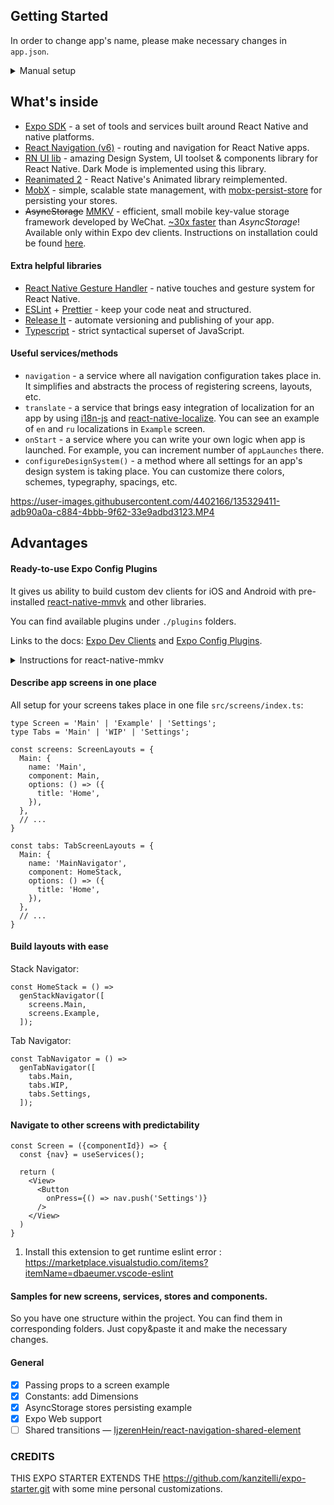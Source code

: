 ## Getting Started

In order to change app's name, please make necessary changes in `app.json`.

<details>
<summary>Manual setup</summary>

1. Clone the repo

```bash
> git clone App && cd App
```

3. Install packages

```bash
> yarn
```

4. Run it!

```bash
> yarn start
```

5. if you want to change the repo then run this command for pre-commit hooks

```bash
> npx husky install
```

</details>

## What's inside

- [Expo SDK](https://github.com/expo/expo) - a set of tools and services built around React Native and native platforms.
- [React Navigation (v6)](https://github.com/react-navigation/react-navigation) - routing and navigation for React Native apps.
- [RN UI lib](https://github.com/wix/react-native-ui-lib) - amazing Design System, UI toolset & components library for React Native. Dark Mode is implemented using this library.
- [Reanimated 2](https://github.com/software-mansion/react-native-reanimated) - React Native's Animated library reimplemented.
- [MobX](https://github.com/mobxjs/mobx) - simple, scalable state management, with [mobx-persist-store](https://github.com/quarrant/mobx-persist-store) for persisting your stores.
- ~~AsyncStorage~~ [MMKV](https://github.com/mrousavy/react-native-mmkv) - efficient, small mobile key-value storage framework developed by WeChat. [~30x faster](https://github.com/mrousavy/react-native-mmkv#benchmark) than _AsyncStorage_! Available only within Expo dev clients. Instructions on installation could be found [here](#ready-to-use-expo-config-plugins).

#### Extra helpful libraries

- [React Native Gesture Handler](https://github.com/kmagiera/react-native-gesture-handler) - native touches and gesture system for React Native.
- [ESLint](https://github.com/eslint/eslint) + [Prettier](https://github.com/prettier/prettier) - keep your code neat and structured.
- [Release It](https://github.com/release-it/release-it) - automate versioning and publishing of your app.
- [Typescript](https://www.typescriptlang.org/) - strict syntactical superset of JavaScript.

#### Useful services/methods

- `navigation` - a service where all navigation configuration takes place in. It simplifies and abstracts the process of registering screens, layouts, etc.
- `translate` - a service that brings easy integration of localization for an app by using [i18n-js](https://github.com/fnando/i18n-js) and [react-native-localize](https://github.com/zoontek/react-native-localize). You can see an example of `en` and `ru` localizations in `Example` screen.
- `onStart` - a service where you can write your own logic when app is launched. For example, you can increment number of `appLaunches` there.
- `configureDesignSystem()` - a method where all settings for an app's design system is taking place. You can customize there colors, schemes, typegraphy, spacings, etc.

https://user-images.githubusercontent.com/4402166/135329411-adb90a0a-c884-4bbb-9f62-33e9adbd3123.MP4

## Advantages

#### Ready-to-use Expo Config Plugins

It gives us ability to build custom dev clients for iOS and Android with pre-installed [react-native-mmvk](https://github.com/mrousavy/react-native-mmkv) and other libraries.

You can find available plugins under `./plugins` folders.

Links to the docs: [Expo Dev Clients](https://docs.expo.dev/clients/getting-started/) and [Expo Config Plugins](https://docs.expo.dev/guides/config-plugins).

<details>
<summary>Instructions for react-native-mmkv</summary>

1. Install [react-native-mmkv](https://github.com/mrousavy/react-native-mmkv) (compatible version - 1.3.2):

```bash
> yarn add react-native-mmkv@1.3.2
```

2. Open `app.json` and add the following:

```
{
  "expo": {
    ...
    "plugins": ["./plugins/withMMKV"],
    ...
  }
}
```

3. Start Expo dev server with for dev client

```bash
> expo start --dev-client
```

4. Run on a simulator or device

```bash
> expo run:ios # add -d to run on device
> expo run:android
```

5. Open `src/stores/_hydration.ts`, uncomment MMKV initialization code and enjoy its perfomance within Expo!

</details>

#### Describe app screens in one place

All setup for your screens takes place in one file `src/screens/index.ts`:

```
type Screen = 'Main' | 'Example' | 'Settings';
type Tabs = 'Main' | 'WIP' | 'Settings';

const screens: ScreenLayouts = {
  Main: {
    name: 'Main',
    component: Main,
    options: () => ({
      title: 'Home',
    }),
  },
  // ...
}

const tabs: TabScreenLayouts = {
  Main: {
    name: 'MainNavigator',
    component: HomeStack,
    options: () => ({
      title: 'Home',
    }),
  },
  // ...
}
```

#### Build layouts with ease

Stack Navigator:

```
const HomeStack = () =>
  genStackNavigator([
    screens.Main,
    screens.Example,
  ]);
```

Tab Navigator:

```
const TabNavigator = () =>
  genTabNavigator([
    tabs.Main,
    tabs.WIP,
    tabs.Settings,
  ]);
```

#### Navigate to other screens with predictability

```
const Screen = ({componentId}) => {
  const {nav} = useServices();

  return (
    <View>
      <Button
        onPress={() => nav.push('Settings')}
      />
    </View>
  )
}
```

1. Install this extension to get runtime eslint error : https://marketplace.visualstudio.com/items?itemName=dbaeumer.vscode-eslint

#### Samples for new screens, services, stores and components.

So you have one structure within the project. You can find them in corresponding folders. Just copy&paste it and make the necessary changes.

#### General

- [x] Passing props to a screen example
- [x] Constants: add Dimensions
- [x] AsyncStorage stores persisting example
- [x] Expo Web support
- [ ] Shared transitions — [IjzerenHein/react-navigation-shared-element](https://github.com/IjzerenHein/react-navigation-shared-element)

### CREDITS

THIS EXPO STARTER EXTENDS THE https://github.com/kanzitelli/expo-starter.git with some mine personal customizations.
